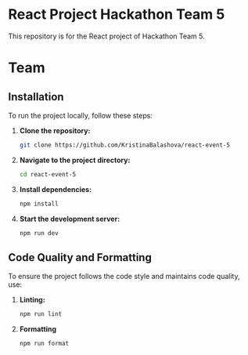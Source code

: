 # React Project Hackathon Team 5
This repository is for the React project of Hackathon Team 5.

# Team

## Installation 

To run the project locally, follow these steps:

1. **Clone the repository:**
    ```bash
    git clone https://github.com/KristinaBalashova/react-event-5
    ```
2. **Navigate to the project directory:**
    ```bash
    cd react-event-5
    ```
3. **Install dependencies:**
    ```bash
    npm install
    ```
4. **Start the development server:**
    ```bash
    npm run dev
    ```

## Code Quality and Formatting

To ensure the project follows the code style and maintains code quality, use:

1. **Linting:**
    ```bash
    npm run lint
    ```
2. **Formatting**
    ```bash
    npm run format
    ```
    
  